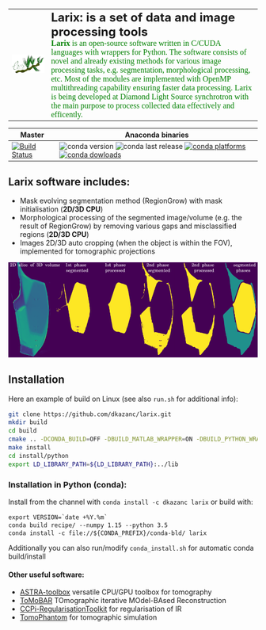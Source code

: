 <table>
    <tr>
        <td>
        <div align="left">
          <img src="docs/images/larix_logo.png" width="700"><br>
        </div>
        </td>
        <td>
        <font size="5"><b> Larix: is a set of data and image processing tools </b></font>
        <br><font size="3" face="verdana" color="green"><b> Larix</b> is an open-source software written in C/CUDA languages with wrappers for Python. The software consists of novel and already existing methods for various image processing tasks, e.g. segmentation, morphological processing, etc.  Most of the modules are implemented with OpenMP multithreading capability ensuring faster data processing. Larix is being developed at Diamond Light Source synchrotron with the main purpose to process collected data effectively and efficently.
        </font></br>
        </td>
    </tr>
</table>

| Master | Anaconda binaries |
|--------|-------------------|
| [![Build Status](https://travis-ci.org/dkazanc/larix.svg?branch=master)](https://travis-ci.org/dkazanc/larix.svg?branch=master) | ![conda version](https://anaconda.org/dkazanc/larix/badges/version.svg) ![conda last release](https://anaconda.org/dkazanc/larix/badges/latest_release_date.svg) [![conda platforms](https://anaconda.org/dkazanc/larix/badges/platforms.svg) ![conda dowloads](https://anaconda.org/dkazanc/larix/badges/downloads.svg)](https://anaconda.org/dkazanc/larix/) |

## Larix software includes:
 * Mask evolving segmentation method (RegionGrow) with mask initialisation (**2D/3D CPU**)
 * Morphological processing of the segmented image/volume (e.g. the result of RegionGrow) by removing various gaps and misclassified regions (**2D/3D CPU**)
 * Images 2D/3D auto cropping (when the object is within the FOV), implemented for tomographic projections

 <div align="center">
   <img src="docs/images/demo_larix.png" width="650">
 </div>

## Installation
Here an example of build on Linux (see also `run.sh` for additional info):

```bash
git clone https://github.com/dkazanc/larix.git
mkdir build
cd build
cmake .. -DCONDA_BUILD=OFF -DBUILD_MATLAB_WRAPPER=ON -DBUILD_PYTHON_WRAPPER=ON -DCMAKE_BUILD_TYPE=Release -DCMAKE_INSTALL_PREFIX=./install
make install
cd install/python
export LD_LIBRARY_PATH=${LD_LIBRARY_PATH}:../lib
```

### Installation in Python (conda):
Install from the channel with `conda install -c dkazanc larix` or build with:
```
export VERSION=`date +%Y.%m`
conda build recipe/ --numpy 1.15 --python 3.5
conda install -c file://${CONDA_PREFIX}/conda-bld/ larix
```
Additionally you can also run/modify `conda_install.sh` for automatic conda build/install

#### Other useful software:
 * [ASTRA-toolbox](https://www.astra-toolbox.com/) versatile CPU/GPU toolbox for tomography
 * [ToMoBAR](https://github.com/dkazanc/ToMoBAR) TOmographic iterative MOdel-BAsed Reconstruction
 * [CCPi-RegularisationToolkit](https://github.com/vais-ral/CCPi-Regularisation-Toolkit) for regularisation of IR
 * [TomoPhantom](https://github.com/dkazanc/TomoPhantom) for tomographic simulation
